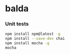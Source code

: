 # balda


### Unit tests

```bash 
npm install npm@latest -g
npm install --save-dev chai
npm install mocha -g
mocha
```
